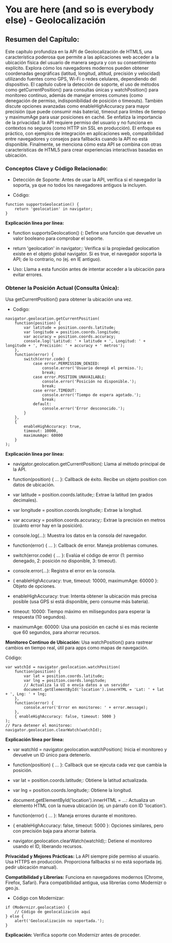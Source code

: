 # You are here (and so is everybody else) - Geolocalización
## Resumen del Capítulo:

Este capítulo profundiza en la API de Geolocalización de HTML5, una característica poderosa que permite a las aplicaciones web acceder a la ubicación física del usuario de manera segura y con su consentimiento explícito. Explora cómo los navegadores modernos pueden obtener coordenadas geográficas (latitud, longitud, altitud, precisión y velocidad) utilizando fuentes como GPS, Wi-Fi o redes celulares, dependiendo del dispositivo. El capítulo cubre la detección de soporte, el uso de métodos como getCurrentPosition() para consultas únicas y watchPosition() para monitoreo continuo, además de manejar errores comunes (como denegación de permiso, indisponibilidad de posición o timeouts). También discute opciones avanzadas como enableHighAccuracy para mayor precisión (que puede consumir más batería), timeout para límites de tiempo y maximumAge para usar posiciones en caché. Se enfatiza la importancia de la privacidad: la API requiere permiso del usuario y no funciona en contextos no seguros (como HTTP sin SSL en producción). El enfoque es práctico, con ejemplos de integración en aplicaciones web, compatibilidad entre navegadores y consejos para fallbacks cuando la API no está disponible. Finalmente, se menciona cómo esta API se combina con otras características de HTML5 para crear experiencias interactivas basadas en ubicación. 

### Conceptos Clave y Código Relacionado:

- Detección de Soporte: Antes de usar la API, verifica si el navegador la soporta, ya que no todos los navegadores antiguos la incluyen.

- Código:

```JS
function supportsGeolocation() {
    return 'geolocation' in navigator;
}
```

**Explicación línea por línea:**

- function supportsGeolocation() {: Define una función que devuelve un valor booleano para comprobar el soporte.

- return 'geolocation' in navigator;: Verifica si la propiedad geolocation existe en el objeto global navigator. Si es true, el navegador soporta la API; de lo contrario, no (ej. en IE antiguo).
- Uso: Llama a esta función antes de intentar acceder a la ubicación para evitar errores.

### Obtener la Posición Actual (Consulta Única):
 Usa getCurrentPosition() para obtener la ubicación una vez.

- Codigo: 

```JS
navigator.geolocation.getCurrentPosition(
    function(position) {
        var latitude = position.coords.latitude;
        var longitude = position.coords.longitude;
        var accuracy = position.coords.accuracy;
        console.log('Latitud: ' + latitude + ', Longitud: ' + longitude + ', Precisión: ' + accuracy + ' metros');
    },
    function(error) {
        switch(error.code) {
            case error.PERMISSION_DENIED:
                console.error('Usuario denegó el permiso.');
                break;
            case error.POSITION_UNAVAILABLE:
                console.error('Posición no disponible.');
                break;
            case error.TIMEOUT:
                console.error('Tiempo de espera agotado.');
                break;
            default:
                console.error('Error desconocido.');
        }
    },
    {
        enableHighAccuracy: true,
        timeout: 10000,
        maximumAge: 60000
    }
);
```

**Explicación línea por línea:**

- navigator.geolocation.getCurrentPosition(: Llama al método principal de la API.

- function(position) { ... }: Callback de éxito. Recibe un objeto position con datos de ubicación.

- var latitude = position.coords.latitude;: Extrae la latitud (en grados decimales).

- var longitude = position.coords.longitude;: Extrae la longitud.

- var accuracy = position.coords.accuracy;: Extrae la precisión en metros (cuánto error hay en la posición).

- console.log(...): Muestra los datos en la consola del navegador.

- function(error) { ... }: Callback de error. Maneja problemas comunes.

- switch(error.code) { ... }: Evalúa el código de error (1: permiso denegado, 2: posición no disponible, 3: timeout).

- console.error(...): Registra el error en la consola.

- { enableHighAccuracy: true, timeout: 10000, maximumAge: 60000 }: Objeto de opciones.

- enableHighAccuracy: true: Intenta obtener la ubicación más precisa posible (usa GPS si está disponible, pero consume más batería).

- timeout: 10000: Tiempo máximo en milisegundos para esperar la respuesta (10 segundos).

- maximumAge: 60000: Usa una posición en caché si es más reciente que 60 segundos, para ahorrar recursos.

**Monitoreo Continuo de Ubicación:** Usa watchPosition() para rastrear cambios en tiempo real, útil para apps como mapas de navegación.

Código:

```JS
var watchId = navigator.geolocation.watchPosition(
    function(position) {
        var lat = position.coords.latitude;
        var lng = position.coords.longitude;
        // Actualiza la UI o envía datos a un servidor
        document.getElementById('location').innerHTML = 'Lat: ' + lat + ', Lng: ' + lng;
    },
    function(error) {
        console.error('Error en monitoreo: ' + error.message);
    },
    { enableHighAccuracy: false, timeout: 5000 }
);
// Para detener el monitoreo: navigator.geolocation.clearWatch(watchId);
```

**Explicación línea por línea:**

- var watchId = navigator.geolocation.watchPosition(: Inicia el monitoreo y devuelve un ID único para detenerlo.

- function(position) { ... }: Callback que se ejecuta cada vez que cambia la posición.

- var lat = position.coords.latitude;: Obtiene la latitud actualizada.

- var lng = position.coords.longitude;: Obtiene la longitud.

- document.getElementById('location').innerHTML = ...: Actualiza un elemento HTML con la nueva ubicación (ej. un párrafo con ID 'location').

- function(error) { ... }: Maneja errores durante el monitoreo.

- { enableHighAccuracy: false, timeout: 5000 }: Opciones similares, pero con precisión baja para ahorrar batería.

- navigator.geolocation.clearWatch(watchId);: Detiene el monitoreo usando el ID, liberando recursos.

**Privacidad y Mejores Prácticas:** La API siempre pide permiso al usuario. Usa HTTPS en producción. Proporciona fallbacks si no está soportada (ej. pedir ubicación manual).

**Compatibilidad y Librerías:** Funciona en navegadores modernos (Chrome, Firefox, Safari). Para compatibilidad antigua, usa librerías como Modernizr o geo.js.

- Código con Modernizar:

```JS
if (Modernizr.geolocation) {
    // Código de geolocalización aquí
} else {
    alert('Geolocalización no soportada.');
}
```
**Explicación:** Verifica soporte con Modernizr antes de proceder.